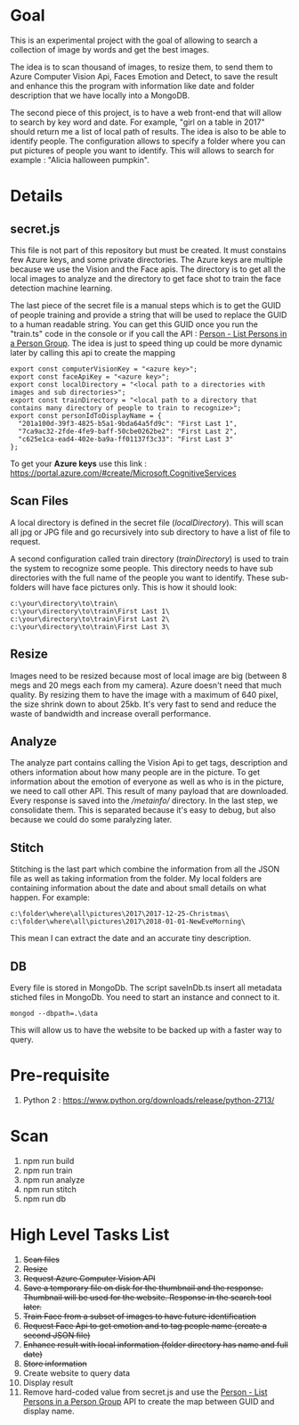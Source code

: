# Goal

This is an experimental project with the goal of allowing to search a collection of image by words and get the best images. 

The idea is to scan thousand of images, to resize them, to send them to Azure Computer Vision Api, Faces Emotion and Detect, to save the result and enhance this the program with information like date and folder description that we have locally into a MongoDB. 

The second piece of this project, is to have a web front-end that will allow to search by key word and date. For example, "girl on a table in 2017" should return me a list of local path of results. The idea is also to be able to identify people. The configuration allows to specify a folder where you can put pictures of people you want to identify. This will allows to search for example : "Alicia halloween pumpkin".

# Details

## secret.js
This file is not part of this repository but must be created.
It must constains few Azure keys, and some private directories. The Azure keys are multiple because we use the Vision and the Face apis. The directory is to get all the local images to analyze and the directory to get face shot to train the face detection machine learning.

The last piece of the secret file is a manual steps which is to get the GUID of people training and provide a string that will be used to replace the GUID to a human readable string. You can get this GUID once you run the "train.ts" code in the console or if you call the API : [Person - List Persons in a Person Group](https://westus.dev.cognitive.microsoft.com/docs/services/563879b61984550e40cbbe8d/operations/563879b61984550f30395241/console). The idea is just to speed thing up could be more dynamic later by calling this api to create the mapping

```
export const computerVisionKey = "<azure key>";
export const faceApiKey = "<azure key>";
export const localDirectory = "<local path to a directories with images and sub directories>";
export const trainDirectory = "<local path to a directory that contains many directory of people to train to recognize>";
export const personIdToDisplayName = {
  "201a100d-39f3-4825-b5a1-9bda64a5fd9c": "First Last 1",
  "7ca9ac32-2fde-4fe9-baff-50cbe0262be2": "First Last 2",
  "c625e1ca-ead4-402e-ba9a-ff01137f3c33": "First Last 3"
};

```

To get your **Azure keys** use this link : https://portal.azure.com/#create/Microsoft.CognitiveServices

## Scan Files
A local directory is defined in the secret file (*localDirectory*). This will scan all jpg or JPG file and go recursively into sub directory to have a list of file to request.

A second configuration called train directory (*trainDirectory*) is used to train the system to recognize some people. This directory needs to have sub directories with the full name of the people you want to identify. These sub-folders will have face pictures only. This is how it should look:

```
c:\your\directory\to\train\
c:\your\directory\to\train\First Last 1\
c:\your\directory\to\train\First Last 2\
c:\your\directory\to\train\First Last 3\

```

## Resize
Images need to be resized because most of local image are big (between 8 megs and 20 megs each from my camera). Azure doesn't need that much quality. By resizing them to have the image with a maximum of 640 pixel, the size shrink down to about 25kb. It's very fast to send and reduce the waste of bandwidth and increase overall performance.

## Analyze
The analyze part contains calling the Vision Api to get tags, description and others information about how many people are in the picture. To get information about the emotion of everyone as well as who is in the picture, we need to call other API. This result of many payload that are downloaded. Every response is saved into the */metainfo/* directory. In the last step, we consolidate them. This is separated because it's easy to debug, but also because we could do some paralyzing later.

## Stitch
Stitching is the last part which combine the information from all the JSON file as well as taking information from the folder. My local folders are containing information about the date and about small details on what happen. For example:

```
c:\folder\where\all\pictures\2017\2017-12-25-Christmas\
c:\folder\where\all\pictures\2017\2018-01-01-NewEveMorning\
```

This mean I can extract the date and an accurate tiny description.

## DB
Every file is stored in MongoDb. The script saveInDb.ts insert all metadata stiched files in MongoDb. You need to start an instance and connect to it.

```
mongod --dbpath=.\data
```

This will allow us to have the website to be backed up with a faster way to query.

# Pre-requisite

1. Python 2 : https://www.python.org/downloads/release/python-2713/

# Scan

1. npm run build
2. npm run train
3. npm run analyze
4. npm run stitch
5. npm run db

# High Level Tasks List

1. ~~Scan files~~
2. ~~Resize~~
3. ~~Request Azure Computer Vision API~~
4. ~~Save a temporary file on disk for the thumbnail and the response. Thumbnail will be used for the website. Response in the search tool later.~~
5. ~~Train Face from a subset of images to have future identification~~
6. ~~Request Face Api to get emotion and to tag people name (create a second JSON file)~~
7. ~~Enhance result with local information (folder directory has name and full date)~~
8. ~~Store information~~
9. Create website to query data
10. Display result
11. Remove hard-coded value from secret.js and use the [Person - List Persons in a Person Group](https://westus.dev.cognitive.microsoft.com/docs/services/563879b61984550e40cbbe8d/operations/563879b61984550f30395241/console) API to create the map between GUID and display name.